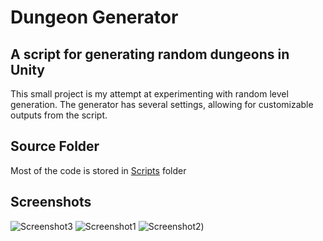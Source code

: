 # Dungeon Generator
## A script for generating random dungeons in Unity
This small project is my attempt at experimenting with random level generation. The generator has several settings, allowing for customizable outputs from the script.
## Source Folder
Most of the code is stored in [Scripts](Assets/Scripts) folder
## Screenshots
![Screenshot3](screens/screen3.png)
![Screenshot1](screens/screen1.png)
![Screenshot2](screens/screen2.png))
